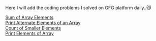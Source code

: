 Here I will add the coding problems I solved on GFG platform daily..😼

[Sum of Array Elements](https://practice.geeksforgeeks.org/problems/sum-of-array-elements2502/1?page=1&difficulty[]=-2&category[]=Arrays&sortBy=submissions)<br/>
[Print Alternate Elements of an Array](https://practice.geeksforgeeks.org/problems/print-alternate-elements-of-an-array/1?page=1&difficulty[]=-2&category[]=Arrays&sortBy=submissions)<br/>
[Count of Smaller Elements](https://practice.geeksforgeeks.org/problems/count-of-smaller-elements5947/1?page=1&difficulty[]=-2&category[]=Arrays&sortBy=submissions)<br/>
[Print Elements of Array](https://practice.geeksforgeeks.org/problems/print-elements-of-array4910/1?page=1&difficulty[]=-2&category[]=Arrays&sortBy=submissions)<br/>
